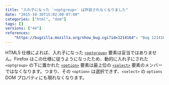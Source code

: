 ```yaml
---
title: "入れ子になった `<optgroup>` は許容されなくなりました"
date: "2015-10-30T15:02:00-07:00"
categories: ["html", "dom"]
tags: []
versions: ["44"]
references:
    "https://bugzilla.mozilla.org/show_bug.cgi?id=1214164": "Bug 1214164 - Only <options> that are children of <select> or children of <optgroup> children of <select> should be honored"
---
```

HTML5 仕様によれば、入れ子になった [`<optgroup>`](https://developer.mozilla.org/ja/docs/Web/HTML/Element/optgroup) 要素は妥当ではありません。Firefox はこの仕様に従うようになったため、動的に入れ子にされた `<optgroup>` の下に置かれた [`<option>`](https://developer.mozilla.org/ja/docs/Web/HTML/Element/option) 要素は最上位の [`<select>`](https://developer.mozilla.org/ja/docs/Web/HTML/Element/select) 要素のメンバーではなくなります。つまり、その `<option>` は選択できず、`<select>` の `options` DOM プロパティにも現れなくなります。
